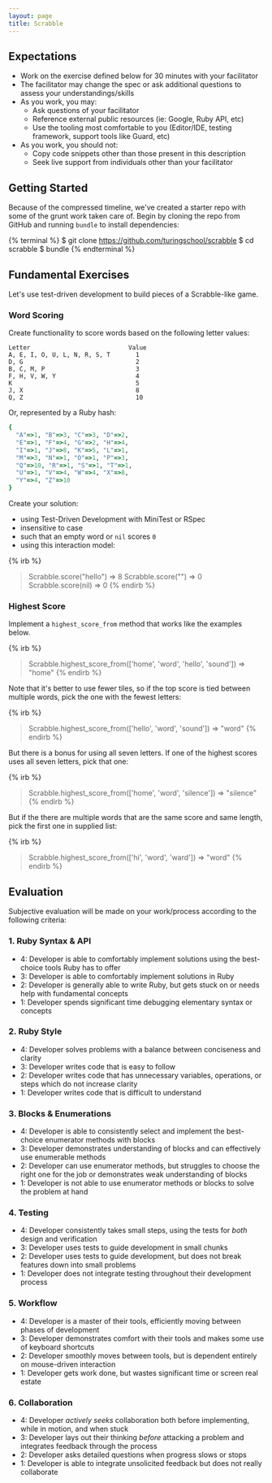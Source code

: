 ```yaml
---
layout: page
title: Scrabble
---
```


## Expectations

* Work on the exercise defined below for 30 minutes with your facilitator
* The facilitator may change the spec or ask additional questions to assess your understandings/skills
* As you work, you may:
  * Ask questions of your facilitator
  * Reference external public resources (ie: Google, Ruby API, etc)
  * Use the tooling most comfortable to you (Editor/IDE, testing framework, support tools like Guard, etc)
* As you work, you should not:
  * Copy code snippets other than those present in this description
  * Seek live support from individuals other than your facilitator

## Getting Started

Because of the compressed timeline, we've created a starter repo with some of the grunt work taken care of. Begin by cloning the repo from GitHub and running `bundle` to install dependencies:

{% terminal %}
$ git clone https://github.com/turingschool/scrabble
$ cd scrabble
$ bundle
{% endterminal %}

## Fundamental Exercises

Let's use test-driven development to build pieces of a Scrabble-like game.

### Word Scoring

Create functionality to score words based on the following letter values:

```plain
Letter                           Value
A, E, I, O, U, L, N, R, S, T       1
D, G                               2
B, C, M, P                         3
F, H, V, W, Y                      4
K                                  5
J, X                               8
Q, Z                               10
```

Or, represented by a Ruby hash:

```ruby
{
  "A"=>1, "B"=>3, "C"=>3, "D"=>2,
  "E"=>1, "F"=>4, "G"=>2, "H"=>4,
  "I"=>1, "J"=>8, "K"=>5, "L"=>1,
  "M"=>3, "N"=>1, "O"=>1, "P"=>3,
  "Q"=>10, "R"=>1, "S"=>1, "T"=>1,
  "U"=>1, "V"=>4, "W"=>4, "X"=>8,
  "Y"=>4, "Z"=>10
}
```

Create your solution:

* using Test-Driven Development with MiniTest or RSpec
* insensitive to case
* such that an empty word or `nil` scores `0`
* using this interaction model:

{% irb %}
> Scrabble.score("hello")
=> 8
> Scrabble.score("")
=> 0
> Scrabble.score(nil)
=> 0
{% endirb %}

### Highest Score

Implement a `highest_score_from` method that works like the examples below.

{% irb %}
> Scrabble.highest_score_from(['home', 'word', 'hello', 'sound'])
=> "home"
{% endirb %}

Note that it's better to use fewer tiles, so if the top score is tied between multiple words, pick the one with the fewest letters:

{% irb %}
> Scrabble.highest_score_from(['hello', 'word', 'sound'])
=> "word"
{% endirb %}

But there is a bonus for using all seven letters. If one of the highest scores uses all seven letters, pick that one:

{% irb %}
> Scrabble.highest_score_from(['home', 'word', 'silence'])
=> "silence"
{% endirb %}

But if the there are multiple words that are the same score and same length, pick the first one in supplied list:

{% irb %}
> Scrabble.highest_score_from(['hi', 'word', 'ward'])
=> "word"
{% endirb %}

## Evaluation

Subjective evaluation will be made on your work/process according to the following criteria:

### 1. Ruby Syntax & API

* 4: Developer is able to comfortably implement solutions using the best-choice tools Ruby has to offer
* 3: Developer is able to comfortably implement solutions in Ruby
* 2: Developer is generally able to write Ruby, but gets stuck on or needs help with fundamental concepts
* 1: Developer spends significant time debugging elementary syntax or concepts

### 2. Ruby Style

* 4: Developer solves problems with a balance between conciseness and clarity
* 3: Developer writes code that is easy to follow
* 2: Developer writes code that has unnecessary variables, operations, or steps which do not increase clarity
* 1: Developer writes code that is difficult to understand

### 3. Blocks & Enumerations

* 4: Developer is able to consistently select and implement the best-choice enumerator methods with blocks
* 3: Developer demonstrates understanding of blocks and can effectively use enumerable methods
* 2: Developer can use enumerator methods, but struggles to choose the right one for the job or demonstrates weak understanding of blocks
* 1: Developer is not able to use enumerator methods or blocks to solve the problem at hand

### 4. Testing

* 4: Developer consistently takes small steps, using the tests for *both* design and verification
* 3: Developer uses tests to guide development in small chunks
* 2: Developer uses tests to guide development, but does not break features down into small problems
* 1: Developer does not integrate testing throughout their development process

### 5. Workflow

* 4: Developer is a master of their tools, efficiently moving between phases of development
* 3: Developer demonstrates comfort with their tools and makes some use of keyboard shortcuts
* 2: Developer smoothly moves between tools, but is dependent entirely on mouse-driven interaction
* 1: Developer gets work done, but wastes significant time or screen real estate

### 6. Collaboration

* 4: Developer *actively seeks* collaboration both before implementing, while in motion, and when stuck
* 3: Developer lays out their thinking *before* attacking a problem and integrates feedback through the process
* 2: Developer asks detailed questions when progress slows or stops
* 1: Developer is able to integrate unsolicited feedback but does not really collaborate
